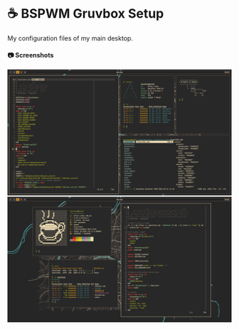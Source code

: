 # ☕ BSPWM Gruvbox Setup
My configuration files of my main desktop.

#### 📷 Screenshots
![screenshot](screenshot.png)
![neofetch](neofetch.png)
